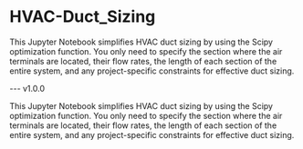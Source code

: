 # HVAC-Duct_Sizing
This Jupyter Notebook simplifies HVAC duct sizing by using the Scipy optimization function. You only need to specify the section where the air terminals are located, their flow rates, the length of each section of the entire system, and any project-specific constraints for effective duct sizing.

--- v1.0.0

This Jupyter Notebook simplifies HVAC duct sizing by using the Scipy optimization function. You only need to specify the section where the air terminals are located, their flow rates, the length of each section of the entire system, and any project-specific constraints for effective duct sizing.
